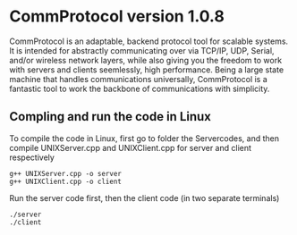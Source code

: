 # CommProtocol version 1.0.8


CommProtocol is an adaptable, backend protocol tool for scalable systems. It is intended for abstractly communicating over via TCP/IP, UDP, Serial, and/or wireless network layers, while also giving you the freedom to work with servers and clients seemlessly, high performance. Being a large state machine that handles communications universally, CommProtocol is a fantastic tool to work the backbone of communications with simplicity.

## Compling and run the code in Linux

To compile the code in Linux, first go to folder the Servercodes, and then compile UNIXServer.cpp and UNIXClient.cpp for server and client respectively
	
```
g++ UNIXServer.cpp -o server
g++ UNIXClient.cpp -o client
```	

Run the server code first, then the client code (in two separate terminals)

```
./server
./client
```	

